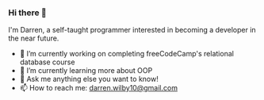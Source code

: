 ### Hi there 👋

I'm Darren, a self-taught programmer interested in becoming a developer in the near future.

- 🔭 I’m currently working on completing freeCodeCamp's relational database course
- 🌱 I’m currently learning more about OOP
- 💬 Ask me anything else you want to know!
- 📫 How to reach me: darren.wilby10@gmail.com




<!--
**Darren-Wilby/Darren-Wilby** is a ✨ _special_ ✨ repository because its `README.md` (this file) appears on your GitHub profile.

Here are some ideas to get you started:

- 🔭 I’m currently working on ...
- 🌱 I’m currently learning ...
- 👯 I’m looking to collaborate on ...
- 💬 Ask me anything you want to know!
- 📫 How to reach me: ...
- 😄 Pronouns: he/him
- ⚡ Fun fact: ...
-->
